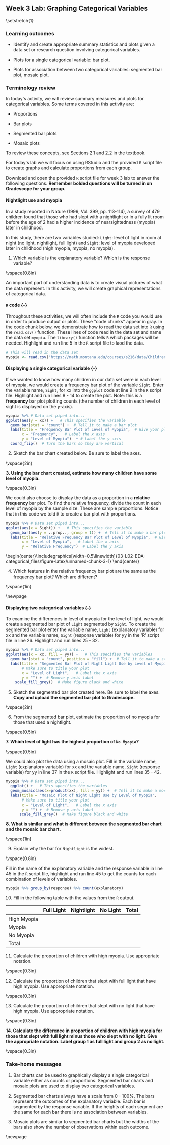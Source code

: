 ## Week 3 Lab:  Graphing Categorical Variables

\setstretch{1}

### Learning outcomes

* Identify and create appropriate summary statistics and plots given a data set or research question involving categorical variables.
  
* Plots for a single categorical variable: bar plot.

* Plots for association between two categorical variables:
  segmented bar plot, mosaic plot.

### Terminology review

In today's activity, we will review summary measures and plots for categorical variables.  Some terms covered in this activity are:

* Proportions 

* Bar plots

* Segmented bar plots

* Mosaic plots

To review these concepts, see Sections 2.1 and 2.2 in the textbook.  

For today's lab we will focus on using RStudio and the provided `R` script file to create graphs and calculate proportions from each group.  

Download and open the provided `R` script file for week 3 lab to answer the following questions.  **Remember bolded questions will be turned in on Gradescope for your group.**

#### Nightlight use and myopia
In a study reported in Nature (1999, Vol. 399, pp. 113-114), a survey of 479 children found that those who had slept with a nightlight or in a fully lit room before the age of 2 had a higher incidence of nearsightedness (myopia) later in childhood.

In this study, there are two variables studied: `Light`: level of light in room at night (no light, nightlight, full light) and `Sight`: level of myopia developed later in childhood (high myopia, myopia, no myopia).

1. Which variable is the explanatory variable? Which is the response variable?

\vspace{0.8in}

An important part of understanding data is to create visual pictures of what the data represent.  In this activity, we will create graphical representations of categorical data.

#### `R` code {-}

Throughout these activities, we will often include the `R` code
you would use in order to produce output or plots. These
"code chunks" appear in gray. In the code chunk below, we
demonstrate how to read the data set into `R` using the `read.csv()` function.  These lines of code read in the data set and name the data set `myopia`.  The `library()` function tells `R` which packages will be needed.  Highlight and run line 5 in the `R` script file to laod the data.


```r
# This will read in the data set
myopia <- read.csv("https://math.montana.edu/courses/s216/data/ChildrenLightSight.csv") 
```

#### Displaying a single categorical variable {-}

If we wanted to know how many children in our data set were in each level of myopia, we would create a frequency bar plot of the variable `Sight`.  Enter the variable name, `Sight`, for xx into the `ggplot` code at line 9 in the `R` script file.  Highlight and run lines 8 - 14 to create the plot.   Note: this is a **frequency** bar plot plotting counts (the number of children in each level of sight is displayed on the $y$-axis).  


```r
myopia %>% # Data set piped into...
ggplot(aes(y = xx)) +   # This specifies the variable
  geom_bar(stat = "count") +  # Tell it to make a bar plot
  labs(title = "Frequency Bar Plot of Level of Myopia",  # Give your plot a title
       x = "Frequency",   # Label the x axis
       y = "Level of Myopia")  + # Label the y axis
  coord_flip()  # Turn the bars so they are vertical
```
2. Sketch the bar chart created below.  Be sure to label the axes.

\vspace{2in}

**3. Using the bar chart created, estimate how many children have some level of myopia.**

\vspace{0.3in}

We could also choose to display the data as a proportion in a **relative frequency** bar plot. To find the relative frequency, divide the count in each level of myopia by the sample size.  These are sample proportions. Notice that in this code we told `R` to create a bar plot with proportions.  


```r
myopia %>% # Data set piped into...
ggplot(aes(x = Sight)) +   # This specifies the variable
  geom_bar(aes(y = ..prop.., group = 1)) +  # Tell it to make a bar plot with proportions
  labs(title = "Relative Frequency Bar Plot of Level of Myopia",  # Give your plot a title
       x = "Level of Myopia",   # Label the x axis
       y = "Relative Frequency")  # Label the y axis
```



\begin{center}\includegraphics[width=0.5\linewidth]{03-L02-EDA-categorical_files/figure-latex/unnamed-chunk-3-1} \end{center}

4.  Which features in the relative frequency bar plot are the same as the frequency bar plot?  Which are different?

\vspace{1in}

\newpage

#### Displaying two categorical variables {-}

To examine the differences in level of myopia for the level of light, we would create a segmented bar plot of `Light` segmented by `Sight`.  To create the segmented bar plot enter the variable name, `Light` (explanatory variable) for xx and the variable name, `Sight` (response variable) for yy in the 'R' script file in line 26. Highlight and run lines 25 - 32.


```r
myopia %>% # Data set piped into...
ggplot(aes(x = xx, fill = yy)) +   # This specifies the variables
  geom_bar(stat = "count", position = "fill") +  # Tell it to make a stacked bar plot
  labs(title = "Segmented Bar Plot of Night Light Use by Level of Myopia",  
       # Make sure to title your plot 
       x = "Level of Light",   # Label the x axis
       y = "") +  # Remove y axis label
    scale_fill_grey()  # Make figure black and white
```

5. Sketch the segmented bar plot created here. Be sure to label the axes.  **Copy and upload the segmented bar plot to Gradescope.**

\vspace{2in}

6. From the segmented bar plot, estimate the proportion of no myopia for those that used a nightlight.

\vspace{0.5in}

**7. Which level of light has the highest proportion of `No Myopia`?**

\vspace{0.5in}

We could also plot the data using a mosaic plot.  Fill in the variable name, `Light` (explanatory variable) for xx and the variable name, `Sight` (response variable) for yy in line 37 in the `R` script file. Highlight and run lines 35 - 42.


```r
myopia %>% # Data set piped into...
  ggplot() +   # This specifies the variables
  geom_mosaic(aes(x=product(xx), fill = yy)) +  # Tell it to make a mosaic plot
  labs(title = "Mosaic Plot of Night Light Use by Level of Myopia",  
       # Make sure to title your plot 
       x = "Level of Light",   # Label the x axis
       y = "") +  # Remove y axis label
      scale_fill_grey()  # Make figure black and white
```

**8.  What is similar and what is different between the segmented bar chart and the mosaic bar chart.**

\vspace{1in}

9.  Explain why the bar for `Nightlight` is the widest.

\vspace{0.8in}

Fill in the name of the explanatory variable and the response variable in line 45 in the `R` script file, highlight and run line 45 to get the counts for each combination of levels of variables. 


```r
myopia %>% group_by(response) %>% count(explanatory)
```

10.  Fill in the following table with the values from the `R` output.

|             | Full Light | Nightlight | No Light | Total |
|-------------|------------|------------|----------|-------|
| High Myopia |            |            |          |       |
| Myopia      |            |            |          |       |
| No Myopia   |            |            |          |       |
| Total       |            |            |          |       |

11.  Calculate the proportion of children with high myopia.  Use appropriate notation.


\vspace{0.3in}

12.  Calculate the proportion of children that slept with full light that have high myopia. Use appropriate notation.

\vspace{0.3in}

13.  Calculate the proportion of children that slept with no light that have high myopia.  Use appropriate notation.

\vspace{0.3in}


**14.  Calculate the difference in proportion of children with high myopia for those that slept with full light minus those who slept with no light.  Give the appropriate notation.  Label group 1 as full light and group 2 as no light.**

\vspace{0.3in}

### Take-home messages

1.	Bar charts can be used to graphically display a single categorical variable either as counts or proportions.  Segmented bar charts and mosaic plots are used to display two categorical variables. 

2.  Segmented bar charts always have a scale from 0 - 100%.  The bars represent the outcomes of the explanatory variable.  Each bar is segmented by the response variable. If the heights of each segment are the same for each bar there is no association between variables. 

3.  Mosaic plots are similar to segmented bar charts but the widths of the bars also show the number of observations within each outcome.  

\newpage
